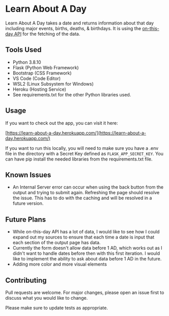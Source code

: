 # Learn About A Day

Learn About A Day takes a date and returns information about that day including major events, births, deaths, &amp; birthdays. It is using the [on-this-day API](https://byabbe.se/on-this-day/#/) for the fetching of the data.

## Tools Used

- Python 3.8.10
- Flask (Python Web Framework)
- Bootstrap (CSS Framework)
- VS Code (Code Editor)
- WSL2 (Linux Subsystem for Windows)
- Heroku (Hosting Service)
- See requirements.txt for the other Python libraries used.

## Usage

If you want to check out the app, you can visit it here:

[https://learn-about-a-day.herokuapp.com/](https://learn-about-a-day.herokuapp.com/)

If you want to run this locally, you will need to make sure you have a .env file in the directory with a Secret Key defined as `FLASK_APP_SECRET_KEY`. You can have pip install the needed libraries from the requirements.txt file.

## Known Issues

- An Internal Server error can occur when using the back button from the output and trying to submit again. Refreshing the page should resolve the issue. This has to do with the caching and will be resolved in a future version.

## Future Plans

- While on-this-day API has a lot of data, I would like to see how I could expand out my sources to ensure that each time a date is input that each section of the output page has data.
- Currently the form doesn't allow data before 1 AD, which works out as I didn't want to handle dates before then with this first iteration. I would like to implement the ability to ask about data before 1 AD in the future.
- Adding more color and more visual elements

## Contributing

Pull requests are welcome. For major changes, please open an issue first to discuss what you would like to change.

Please make sure to update tests as appropriate.
